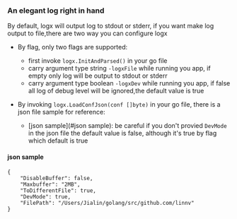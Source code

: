 ### An elegant log right in hand

By default, logx will output log to stdout or stderr, if you want make log output to file,there are two way you can configure logx

- By flag, only two flags are supported:
	- first invoke `logx.InitAndParsed()` in your go file
	- carry argument type string `-logxFile` while running you app, if empty only log will be output to stdout or stderr
	- carry argument type boolean `-logxDev` while running you app, if false all log of debug level will be ignored,the default value is true

- By invoking `logx.LoadConfJson(conf []byte)` in your go file, there is a json file sample for reference:
	- [json sample](#json sample): be careful if you don't provied `DevMode` in the json file the default value is false, although it's true by flag which default is true

#### <a name="json sample"></a>json sample
```
{
	"DisableBuffer": false,
	"Maxbuffer": "2MB",
	"ToDifferentFile": true,
	"DevMode": true,
	"FilePath": "/Users/Jialin/golang/src/github.com/linnv"
}
```
